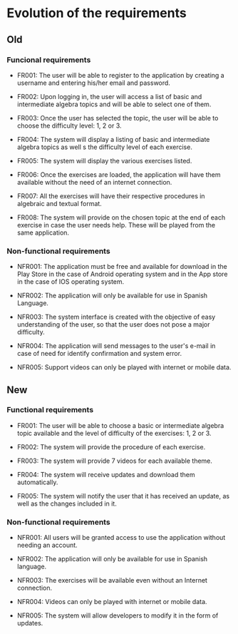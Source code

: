 # Evolution of the requirements
## Old
### Funcional requirements 
- FR001: The user will be able to register to the application by creating a username and entering his/her email and password.

- FR002: Upon logging in, the user will access a list of basic and intermediate algebra topics and will be able to select one of them.
- FR003: Once the user has selected the topic, the user will be able to choose the difficulty level: 1, 2 or 3.
- FR004: The system will display a listing of basic and intermediate algebra topics as well s the difficulty level of each exercise.
- FR005: The system will display the various exercises listed.
- FR006: Once the exercises are loaded, the application will have them available without the need of an internet connection.
- FR007: All the exercises will have their respective procedures in algebraic and textual format.
- FR008: The system will provide on the chosen topic at the end of each exercise in case the user needs help. These will be played from the same application.
### Non-functional requirements
- NFR001: The application must be free and available for download in the Play Store in the case of Android operating system and in the App store in the case of IOS operating system.

- NFR002: The application will only be available for use in Spanish Language.
- NFR003: The system interface is created with the objective of easy understanding of the user, so that the user does not pose a major difficulty.
- NFR004: The application will send messages to the user's e-mail in case of need for identify confirmation and system error.
- NFR005: Support videos can only be played with internet or mobile data. 

## New
### Functional requirements
- FR001: The user will be able to choose a basic or intermediate algebra topic available and the level of difficulty of the exercises: 1, 2 or 3.

- FR002: The system will provide the procedure of each exercise. 
- FR003: The system will provide 7 videos for each available theme. 
- FR004: The system will receive updates and download them automatically. 
- FR005: The system will notify the user that it has received an update, as well as the changes included in it.
### Non-functional requirements
- NFR001: All users will be granted access to use the application without needing an account. 

- NFR002: The application will only be available for use in Spanish language. 
- NFR003: The exercises will be available even without an Internet connection. 
- NFR004: Videos can only be played with internet or mobile data. 
- NFR005: The system will allow developers to modify it in the form of updates. 


